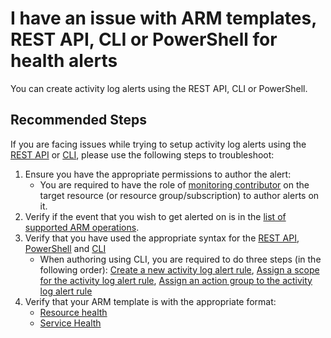 <properties
    pageTitle="ARM templates for health alerts REST API, CLI or PowerShell"
    description="I have an issue with ARM templates, REST API, CLI or PowerShell for service or health alerts"
    infoBubbleText=""
    service="microsoft.insights"
    resource="activityLogAlerts"
    authors="nolavime"
    ms.author="nolavime"
    displayOrder="1"
    articleId="alerts-crud-api-health"
    diagnosticScenario=""
    selfHelpType="generic"
    supportTopicIds="32739807"
    resourceTags=""
    productPesIds="15454"
    cloudEnvironments="public,fairfax,mooncake,usnat,ussec"
    ownershipId="AzureMonitoring_Alerts_ActivityLogAndMetricAlerts"
/>

# I have an issue with ARM templates, REST API, CLI or PowerShell for health alerts

You can create activity log alerts using the REST API, CLI or PowerShell.

## **Recommended Steps**

If you are facing issues while trying to setup activity log alerts using the [REST API](https://docs.microsoft.com/azure/azure-monitor/platform/alerts-activity-log#rest-api) or [CLI](https://docs.microsoft.com/azure/azure-monitor/platform/alerts-activity-log#cli), please use the following steps to troubleshoot:

1. Ensure you have the appropriate permissions to author the alert:
    * You are required to have the role of [monitoring contributor](https://docs.microsoft.com/azure/azure-monitor/platform/roles-permissions-security#built-in-monitoring-roles) on the target resource (or resource group/subscription) to author alerts on it.
2. Verify if the event that you wish to get alerted on is in the [list of supported ARM operations](https://docs.microsoft.com/azure/role-based-access-control/resource-provider-operations).
3. Verify that you have used the appropriate syntax for the [REST API](https://docs.microsoft.com/azure/azure-monitor/platform/alerts-activity-log#rest-api), [PowerShell](https://docs.microsoft.com/azure/azure-monitor/platform/alerts-activity-log#powershell) and [CLI](https://docs.microsoft.com/azure/azure-monitor/platform/alerts-activity-log#cli)
    * When authoring using CLI, you are required to do three steps (in the following order): [Create a new activity log alert rule](https://docs.microsoft.com/cli/azure/monitor/activity-log/alert#az-monitor-activity-log-alert-create), [Assign a scope for the activity log alert rule](https://docs.microsoft.com/cli/azure/monitor/activity-log/alert/scope), [Assign an action group to the activity log alert rule](https://docs.microsoft.com/cli/azure/monitor/activity-log/alert/action-group)
4. Verify that your ARM template is with the appropriate format:
    * [Resource health](https://docs.microsoft.com/azure/service-health/resource-health-alert-arm-template-guide)
    * [Service Health](https://docs.microsoft.com/azure/service-health/alerts-activity-log-service-notifications?toc=%2Fazure%2Fservice-health%2Ftoc.json)
